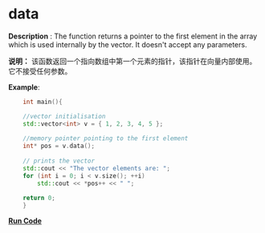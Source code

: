 # data

**Description** : The function returns a pointer to the first element in the array which is used internally by the vector. It doesn't accept any parameters.

**说明：** 该函数返回一个指向数组中第一个元素的指针，该指针在向量内部使用。它不接受任何参数。

**Example**:

```cpp
    int main(){

    //vector initialisation
    std::vector<int> v = { 1, 2, 3, 4, 5 };
    
    //memory pointer pointing to the first element
    int* pos = v.data(); 
  
    // prints the vector 
    std::cout << "The vector elements are: "; 
    for (int i = 0; i < v.size(); ++i) 
        std::cout << *pos++ << " "; 
  
    return 0;
    }
```
**[Run Code](https://rextester.com/DHEP56251)**
